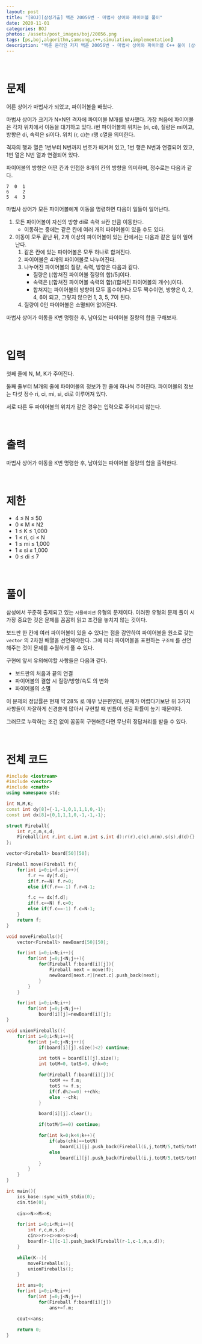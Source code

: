 ```yaml
---
layout: post
title: "[BOJ][삼성기출] 백준 20056번 - 마법사 상어와 파이어볼 풀이"
date: 2020-11-01
categories: BOJ
photos: /assets/post_images/boj/20056.png
tags: [ps,boj,algorithm,samsung,c++,simulation,implementation]
description: "백준 온라인 저지 백준 20056번 - 마법사 상어와 파이어볼 C++ 풀이 (삼성 SW 역량테스트 기출)"
---
```


<br>

# 문제

어른 상어가 마법사가 되었고, 파이어볼을 배웠다.

마법사 상어가 크기가 N×N인 격자에 파이어볼 M개를 발사했다. 가장 처음에 파이어볼은 각자 위치에서 이동을 대기하고 있다. i번 파이어볼의 위치는 (ri, ci), 질량은 mi이고, 방향은 di, 속력은 si이다. 위치 (r, c)는 r행 c열을 의미한다.

격자의 행과 열은 1번부터 N번까지 번호가 매겨져 있고, 1번 행은 N번과 연결되어 있고, 1번 열은 N번 열과 연결되어 있다.

파이어볼의 방향은 어떤 칸과 인접한 8개의 칸의 방향을 의미하며, 정수로는 다음과 같다.

```
7  0  1
6     2
5  4  3
```

마법사 상어가 모든 파이어볼에게 이동을 명령하면 다음이 일들이 일어난다.

1. 모든 파이어볼이 자신의 방향 di로 속력 si칸 만큼 이동한다.
    - 이동하는 중에는 같은 칸에 여러 개의 파이어볼이 있을 수도 있다.
2. 이동이 모두 끝난 뒤, 2개 이상의 파이어볼이 있는 칸에서는 다음과 같은 일이 일어난다.
    1. 같은 칸에 있는 파이어볼은 모두 하나로 합쳐진다.
    2. 파이어볼은 4개의 파이어볼로 나누어진다.
    3. 나누어진 파이어볼의 질량, 속력, 방향은 다음과 같다.
        - 질량은 ⌊(합쳐진 파이어볼 질량의 합)/5⌋이다.
        - 속력은 ⌊(합쳐진 파이어볼 속력의 합)/(합쳐진 파이어볼의 개수)⌋이다.
        - 합쳐지는 파이어볼의 방향이 모두 홀수이거나 모두 짝수이면, 방향은 0, 2, 4, 6이 되고, 그렇지 않으면 1, 3, 5, 7이 된다.
    4. 질량이 0인 파이어볼은 소멸되어 없어진다.

마법사 상어가 이동을 K번 명령한 후, 남아있는 파이어볼 질량의 합을 구해보자.

<br>

# 입력

첫째 줄에 N, M, K가 주어진다.

둘째 줄부터 M개의 줄에 파이어볼의 정보가 한 줄에 하나씩 주어진다. 파이어볼의 정보는 다섯 정수 ri, ci, mi, si, di로 이루어져 있다.

서로 다른 두 파이어볼의 위치가 같은 경우는 입력으로 주어지지 않는다.

<br>

# 출력

마법사 상어가 이동을 K번 명령한 후, 남아있는 파이어볼 질량의 합을 출력한다.

<br>

# 제한

- 4 ≤ N ≤ 50
- 0 ≤ M ≤ N2
- 1 ≤ K ≤ 1,000
- 1 ≤ ri, ci ≤ N
- 1 ≤ mi ≤ 1,000
- 1 ≤ si ≤ 1,000
- 0 ≤ di ≤ 7

<br>

# 풀이

삼성에서 꾸준히 출제되고 있는 `시뮬레이션` 유형의 문제이다. 이러한 유형의 문제 풀이 시 가장 중요한 것은 문제를 꼼꼼히 읽고 조건을 놓치지 않는 것이다.

보드판 한 칸에 여러 파이어볼이 있을 수 있다는 점을 감안하여 파이어볼을 원소로 갖는 `vector` 의 2차원 배열을 선언해야한다. 그에 따라 파이어볼을 표현하는 `구조체` 를 선언해주는 것이 문제를 수월하게 풀 수 있다.

구현에 앞서 유의해야할 사항들은 다음과 같다.

- 보드판의 처음과 끝의 연결
- 파이어볼의 결합 시 질량/방향/속도 의 변화
- 파이어볼의 소멸

이 문제의 정답률은 현재 약 28% 로 매우 낮은편인데, 문제가 어렵다기보단 위 3가지 사항들이 자잘하게 신경쓸게 많아서 구현할 때 빈틈이 생길 확률이 높기 때문이다.

그러므로 누락하는 조건 없이 꼼꼼히 구현해준다면 무난히 정답처리를 받을 수 있다.

<br>

# 전체 코드

```c++
#include <iostream>
#include <vector>
#include <cmath>
using namespace std;

int N,M,K;
const int dy[8]={-1,-1,0,1,1,1,0,-1};
const int dx[8]={0,1,1,1,0,-1,-1,-1};

struct Fireball{
	int r,c,m,s,d;
	Fireball(int r,int c,int m,int s,int d):r(r),c(c),m(m),s(s),d(d){}
};

vector<Fireball> board[50][50];

Fireball move(Fireball f){
	for(int i=0;i<f.s;i++){
		f.r += dy[f.d];
		if(f.r==N) f.r=0;
		else if(f.r==-1) f.r=N-1;

		f.c += dx[f.d];
		if(f.c==N) f.c=0;
		else if(f.c==-1) f.c=N-1;
	}
	return f;
}

void moveFireballs(){
	vector<Fireball> newBoard[50][50];

	for(int i=0;i<N;i++){
		for(int j=0;j<N;j++){
			for(Fireball f:board[i][j]){
				Fireball next = move(f);
				newBoard[next.r][next.c].push_back(next);
			}
		}
	}

	for(int i=0;i<N;i++)
		for(int j=0;j<N;j++)
			board[i][j]=newBoard[i][j];
}

void unionFireballs(){
	for(int i=0;i<N;i++){
		for(int j=0;j<N;j++){
			if(board[i][j].size()<2) continue;

			int totN = board[i][j].size();
			int totM=0, totS=0, chk=0;

			for(Fireball f:board[i][j]){
				totM += f.m;
				totS += f.s;
				if(f.d%2==0) ++chk;
				else --chk;
			}

			board[i][j].clear();

			if(totM/5==0) continue;

			for(int k=0;k<4;k++){
				if(abs(chk)==totN)
					board[i][j].push_back(Fireball(i,j,totM/5,totS/totN,k*2));
				else
					board[i][j].push_back(Fireball(i,j,totM/5,totS/totN,k*2+1));
			}
		}
	}
}

int main(){
	ios_base::sync_with_stdio(0);
	cin.tie(0);
	
	cin>>N>>M>>K;

	for(int i=0;i<M;i++){
		int r,c,m,s,d;
		cin>>r>>c>>m>>s>>d;
		board[r-1][c-1].push_back(Fireball(r-1,c-1,m,s,d));
	}

	while(K--){
		moveFireballs();
		unionFireballs();
	}

	int ans=0;
	for(int i=0;i<N;i++)
		for(int j=0;j<N;j++)
			for(Fireball f:board[i][j])
				ans+=f.m;

	cout<<ans;
    
	return 0;
}
```